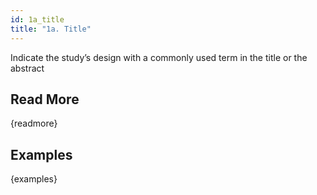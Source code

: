 ```yaml
---
id: 1a_title
title: "1a. Title"
---
```

Indicate the study’s design with a commonly used term in the title or the abstract

## Read More

{readmore}

## Examples

{examples}